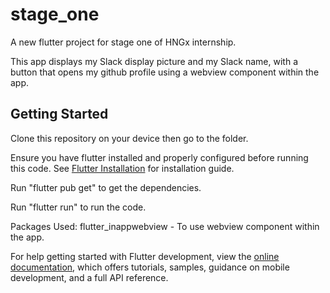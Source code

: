 # stage_one

A new flutter project for stage one of HNGx internship.

This app displays my Slack display picture and my Slack name, with a button that opens my github profile using a webview component within the app.

## Getting Started
Clone this repository on your device then go to the folder.

Ensure you have flutter installed and properly configured before running this code. See [Flutter Installation](https://docs.flutter.dev/get-started/install) for installation guide.

Run "flutter pub get" to get the dependencies.

Run "flutter run" to run the code.

Packages Used:
    flutter_inappwebview - To use webview component within the app.

For help getting started with Flutter development, view the
[online documentation](https://docs.flutter.dev/), which offers tutorials,
samples, guidance on mobile development, and a full API reference.
